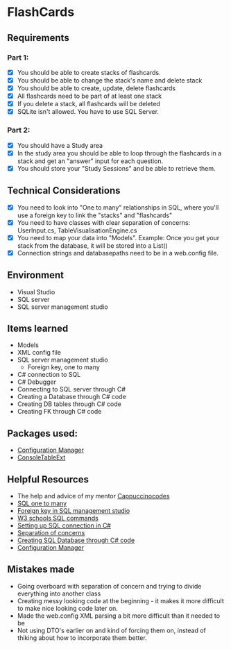 # FlashCards

## Requirements
  ### Part 1: 
  - [x] You should be able to create stacks of flashcards.
  - [x] You should be able to change the stack's name and delete stack
  - [x] You should be able to create, update, delete flashcards
  - [x] All flashcards need to be part of at least one stack
  - [x] If you delete a stack, all flashcards will be deleted
  - [x] SQLite isn't allowed. You have to use SQL Server.
  
  ### Part 2: 
  - [x] You should have a Study area
  - [x] In the study area you should be able to loop through the flashcards in a stack and get an "answer" input for each question.
  - [x] You should store your "Study Sessions" and be able to retrieve them.
  
## Technical Considerations
  - [x] You need to look into "One to many" relationships in SQL, where you'll use a foreign key to link the "stacks" and "flashcards"
  - [x] You need to have classes with clear separation of concerns: UserInput.cs, TableVisualisationEngine.cs
  - [x] You need to map your data into "Models". Example: Once you get your stack from the database, it will be stored into a List<Stack>()
  - [x] Connection strings and databasepaths need to be in a web.config file. 

  ## Environment

- Visual Studio
- SQL server
- SQL server management studio

## Items learned

- Models
- XML config file
- SQL server management studio
    - Foreign key, one to many
- C# connection to SQL
- C# Debugger
- Connecting to SQL server through C#
- Creating a Database through C# code
- Creating DB tables through C# code
- Creating FK through C# code

## Packages used:

- [Configuration Manager](https://docs.microsoft.com/en-us/dotnet/api/system.configuration.configurationmanager.connectionstrings?view=dotnet-plat-ext-6.0)
- [ConsoleTableExt](https://github.com/minhhungit/ConsoleTableExt)

## Helpful Resources

- The help and advice of my mentor [Cappuccinocodes](https://github.com/cappuccinocodes)
- [SQL one to many](https://www.youtube.com/watch?v=3grhQWDpFm0)
- [Foreign key in SQL management studio](https://www.youtube.com/watch?v=TpKcAmaaBts)
- [W3 schools SQL commands](https://www.w3schools.com/sql)
- [Setting up SQL connection in C#](https://www.guru99.com/c-sharp-class-object.html)
- [Separation of concerns](https://www.youtube.com/watch?v=0ZNIQOO2sfA)
- [Creating SQL Database through C# code](https://docs.microsoft.com/en-US/troubleshoot/dotnet/csharp/create-sql-server-database-programmatically)
- [Configuration Manager](https://docs.microsoft.com/en-us/dotnet/api/system.configuration.configurationmanager.connectionstrings?view=dotnet-plat-ext-6.0)

## Mistakes made

- Going overboard with separation of concern and trying to divide everything into another class
- Creating messy looking code at the beginning - it makes it more difficult to make nice looking code later on.
- Made the web.config XML parsing a bit more difficult than it needed to be
- Not using DTO's earlier on and kind of forcing them on, instead of thiking about how to incorporate them better. 
